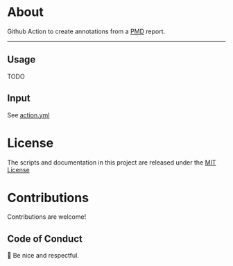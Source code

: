 # About

Github Action to create annotations from a [PMD](https://pmd.github.io) report.

---

## Usage

TODO

## Input

See [action.yml](action.yml)



# License

The scripts and documentation in this project are released under the [MIT License](LICENSE)

# Contributions

Contributions are welcome!

## Code of Conduct

:wave: Be nice and respectful.
